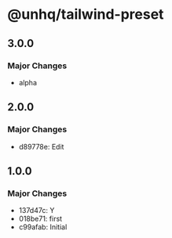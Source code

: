 # @unhq/tailwind-preset

## 3.0.0

### Major Changes

- alpha

## 2.0.0

### Major Changes

- d89778e: Edit

## 1.0.0

### Major Changes

- 137d47c: Y
- 018be71: first
- c99afab: Initial
